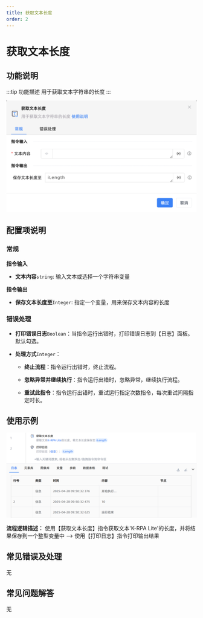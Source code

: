 ```yaml
---
title: 获取文本长度
order: 2
---
```


# 获取文本长度

## 功能说明

:::tip 功能描述
用于获取文本字符串的长度
:::

![获取文本长度](../../../assets/获取文本长度_command.png)

## 配置项说明

### 常规

**指令输入**

- **文本内容**`string`: 输入文本或选择一个字符串变量

**指令输出**

- **保存文本长度至**`Integer`: 指定一个变量，用来保存文本内容的长度

### 错误处理

- **打印错误日志**`Boolean`：当指令运行出错时，打印错误日志到【日志】面板。默认勾选。

- **处理方式**`Integer`：

    - **终止流程**：指令运行出错时，终止流程。

    - **忽略异常并继续执行**：指令运行出错时，忽略异常，继续执行流程。

    - **重试此指令**：指令运行出错时，重试运行指定次数指令，每次重试间隔指定时长。

## 使用示例

![获取文本长度](../../../assets/获取文本长度_demo.png)

**流程逻辑描述：** 使用【获取文本长度】指令获取文本'K-RPA Lite'的长度，并将结果保存到一个整型变量中 --> 使用【打印日志】指令打印输出结果

## 常见错误及处理

无

## 常见问题解答

无

